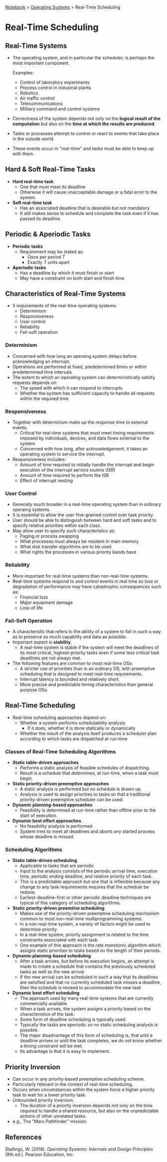 <a href="../">Notebook</a> > <a href="./">Operating Systems</a> > Real-Time Scheduling

# Real-Time Scheduling



## Real-Time Systems

* The operating system, and in particular the scheduler, is perhaps the most important component.

  Examples:

  * Control of laboratory experiments
  * Process control in industrial plants
  * Robotics
  * Air traffic control
  * Telecommunications
  * Military command and control systems

* Correctness of the system depends not only on the **logical result of the computation** but also on the **time at which the results are produced**.

* Tasks or processes attempt to control or react to events that take place in the outside world.

* These events occur in "real-time" and tasks must be able to keep up with them.



## Hard & Soft Real-Time Tasks

* **Hard real-time task**
  * One that must meet its deadline
  * Otherwise it will cause unacceptable damage or a fatal error to the system.
* **Soft real-time task**
  * Has an associated deadline that is desirable but not mandatory
  * It still makes sense to schedule and complete the task even if it has passed its deadline.



## Periodic & Aperiodic Tasks

* **Periodic tasks**
  * Requirement may be stated as:
    * Once per period $T$
    * Exactly $T$ units apart
* **Aperiodic tasks**
  * Has a deadline by which it must finish or start
  * May have a constraint on both start and finish time



## Characteristics of Real-Time Systems

* 5 requirements of the real-time operating systems:
  * Determinism
  * Responsiveness
  * User control
  * Reliability
  * Fail-soft operation

### Determinism

* Concerned with how long an operaing system delays before acknowledging an interrupt.
* Operations are performed at fixed, predetermined times or within predetermined time intervals.
* The extent to which an operating system can deterministically satisfy requests depends on:
  * The speed with which it can respond to interrupts
  * Whether the system has sufficient capacity to handle all requests within the required time

### Responsiveness

* Together with determinism make up the response time to external events.
  * Critical for real-time systems that must meet timing requirements imposed by individuals, devices, and data flows external to the system.
  * Concerned with how long, after acknowledgement, it takes an operating system to service the interrupt.
* Responsiveness includes:
  * Amount of time required to initially handle the interrupt and begin execution of the interrupt service routine (ISR)
  * Amount of time required to perform the ISR
  * Effect of interrupt nesting

### User Control

* Generally much broader in a real-time operating system than in ordinary operaing systems.
* It is essential to allow the user fine-grained control over task priority.
* User should be able to distinguish between hard and soft tasks and to specify relative priorities within each class.
* May allow user to specify such characteristics as:
  * Paging or process swapping
  * What processes must always be resident in main memory
  * What disk transfer algorithms are to be used
  * What rights the processes in various priority bands have

### Reliability

* More important for real-time systems than non-real-time systems.
* Real-time systems respond to and control events in real time so loss or degradation of performance may have catastrophic consequences such as:
  * Financial loss
  * Major equipment damage
  * Loss of life

### Fail-Soft Operation

* A characteristic that refers to the ability of a system to fail in such a way as to preserve as much capability and data as possible.
* Important aspect is **stability**.
  * A real-time system is stable if the system will meet the deadlines of its most critical, highest-priority tasks even if some less critical task deadlines are not always met.
* The following features are common to most real-time OSs:
  * A stricter use of priorities than in an ordinary OS, with preemptive scheduling that is designed to meet real-time requirements.
  * Interrupt latency is bounded and relatively short.
  * More precise and predictable timing characteristics than general purpose OSs.



## Real-Time Scheduling

* Real-time scheduling approaches depend on:
  * Whether a system performs schedulability analysis
    * If it does, whether it is done statically or dynamically
  * Whether the result of the analysis itself produces a scheduler plan according to which tasks are dispatched at run-time

### Classes of Real-Time Scheduling Algorithms

* **Static table-driven approaches**
  * Performs a static analysis of feasible schedules of dispatching.
  * Result is a schedule that determines, at run-time, when a task must begin.
* **Static priority-driven preemptive approaches**
  * A static analysis is performed but no schedule is drawn up.
  * Analysis is used to assign priorities to tasks so that a traditional priority-driven preemptive scheduler can be used.
* **Dynamic planning-based approaches**
  * Feasibility is determined at run-time rather than offline prior to the start of execution.
* **Dynamic best effort approaches**
  * No feasibility analysis is performed
  * System tries to meet all deadlines and aborts any started process whose deadline is missed.

### Scheduling Algorithms

* **Static table-driven scheduling**
  * Applicable to tasks that are periodic
  * Input to the analysis consists of the periodic arrival time, execution time, periodic ending deadline, and relative priority of each task.
  * This is a predictable approach but one that is inflexible because any change to any task requirements requires that the schedule be redone.
  * Earliest-deadline-first or other periodic deadline techniques are typical of this category of scheduling algorithms.
* **Static priority-driven preemtive scheduling**
  * Makes use of the priority-driven preemptive scheduling mechanism common to most non-real-time multiprogramming systems.
  * In a non-real-time system, a variety of factors might be used to determine priority.
  * In a real-time system, priority assignment is related to the time constraints associated with each task.
  * One example of this approach is the rate monotonic algorithm which assigns static priorities to tasks based on the length of their periods.
* **Dynamic planning-based scheduling**
  * After a task arrives, but before its execution begins, an attempt is made to create a schedule that contains the previously scheduled tasks as well as the new arrival.
  * If the new arrival can be scheduled in such a way that its deadlines are satisfied and that no currently scheduled task misses a deadline, then the schedule is revised to accommodate the new task
* **Dynamic best effort scheduling**
  * The approach used by many real-time systems that are currently commercially available.
  * When a task arrives, the system assigns a priority based on the characteristics of the task.
  * Some form of deadline scheduling is typically used.
  * Typically the tasks are aperiodic so no static scheduling analysis is possible.
  * The major disadvantage of this form of scheduling is, that until a deadline arrives or until the task completes, we do not know whether a timing constraint will be met.
  * Its advantage is that it is easy to implement.



## Priority Inversion

* Can occur in any priority-based preemptive scheduling scheme.
* Particularly relevant in the context of real-time scheduling.
* Occurs when circumstances within the system force a higher priority task to wait for a lower priority task.
* Unbounded priority inversion:
  * The duration of a priority inversion depends not only on the time required to handle a shared resource, but also on the unpredictable actions of other unrelated tasks.
* e.g., The "Mars Pathfinder" mission.






## References

Stallings, W. (2018). *Operating Systems: Internals and Design Principles* (9th ed.). Pearson Education, Inc.
